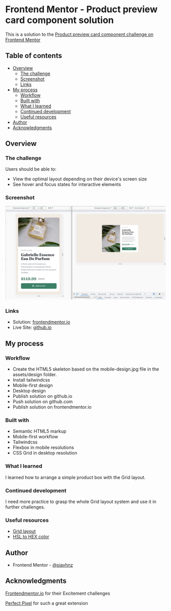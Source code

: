 # Frontend Mentor - Product preview card component solution

This is a solution to the [Product preview card component challenge on Frontend Mentor](https://www.frontendmentor.io/challenges/product-preview-card-component-GO7UmttRfa)

## Table of contents

- [Overview](#overview)
  - [The challenge](#the-challenge)
  - [Screenshot](#screenshot)
  - [Links](#links)
- [My process](#my-process)
  - [Workflow](#workflow)
  - [Built with](#built-with)
  - [What I learned](#what-i-learned)
  - [Continued development](#continued-development)
  - [Useful resources](#useful-resources)
- [Author](#author)
- [Acknowledgments](#acknowledgments)

## Overview

### The challenge

Users should be able to:

- View the optimal layout depending on their device's screen size
- See hover and focus states for interactive elements

### Screenshot

![screenshot](./assets/images/screenshot.JPG)

### Links

- Solution: [frontendmentor.io](https://www.frontendmentor.io/solutions/product-preview-card-component-with-tailwindcss-zP517Hmewi)
- Live Site: [github.io](https://siavhnz.github.io/frontendmentor/4.product-preview-card/index.html)

## My process

### Workflow

- Create the HTML5 skeleton based on the mobile-design.jpg file in the assets/design folder.
- Install tailwindcss
- Mobile-first design
- Desktop design
- Publish solution on github.io
- Push solution on github.com
- Publish solution on frontendmentor.io

### Built with

- Semantic HTML5 markup
- Mobile-first workflow
- Tailwindcss
- Flexbox in mobile resolutions
- CSS Grid in desktop resolution

### What I learned

I learned how to arrange a simple product box with the Grid layout.

### Continued development

I need more practice to grasp the whole Grid layout system and use it in further challenges.

### Useful resources

- [Grid layout](https://developer.mozilla.org/en-US/docs/Learn/CSS/CSS_layout/Grids)
- [HSL to HEX color](https://htmlcolors.com/hsl-to-hex)

## Author

- Frontend Mentor - [@siavhnz](https://www.frontendmentor.io/profile/siavhnz)

## Acknowledgments

[Frontendmentor.io](https://www.frontendmentor.io/challenges) for their Excitement challenges  

[Perfect Pixel](https://chrome.google.com/webstore/detail/perfectpixel-by-welldonec/dkaagdgjmgdmbnecmcefdhjekcoceebi?hl=en) for such a great extension
